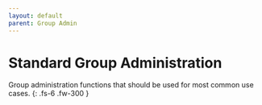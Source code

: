 ```yaml
---
layout: default
parent: Group Admin
---
```


# Standard Group Administration

Group administration functions that should be used for most common use cases.
{: .fs-6 .fw-300 }